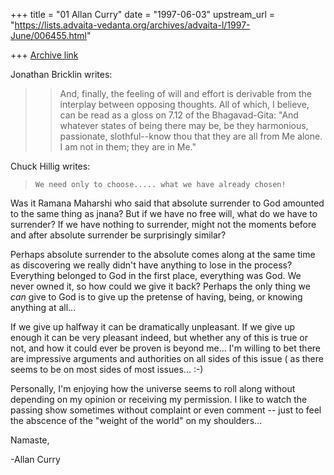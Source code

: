 +++
title = "01 Allan Curry"
date = "1997-06-03"
upstream_url = "https://lists.advaita-vedanta.org/archives/advaita-l/1997-June/006455.html"

+++
[Archive link](https://lists.advaita-vedanta.org/archives/advaita-l/1997-June/006455.html)

Jonathan Bricklin writes:

>>  And, finally, the feeling of will and effort is derivable from
>>the interplay between opposing thoughts.  All of which, I believe, can be
>>read as a gloss on 7.12 of the Bhagavad-Gita:  "And whatever states of
>>being there may be, be they harmonious, passionate, slothful--know thou
>>that they are all from Me alone.  I am not in them;  they are in Me."
>>

Chuck Hillig writes:

>
>     We need only to choose..... what we have already chosen!
>


Was it Ramana Maharshi who said that absolute surrender to God amounted to
the same thing as jnana?   But if we have no free will, what do we have to
surrender? If we have nothing to surrender, might not the moments before
and after absolute surrender be surprisingly similar?

Perhaps absolute surrender to the absolute comes along at the same time
as discovering we really didn't have anything to lose in the process?
Everything belonged to God in the first place, everything was God.
We never owned it, so how could we give it back? Perhaps the only thing we
*can* give to God is to give up the pretense of having, being, or knowing
anything at all...

If we give up halfway it can be dramatically unpleasant. If we give up
enough it can be very pleasant indeed, but whether any of this is true or
not, and how it could ever be proven is beyond me...  I'm willing to bet
there are impressive arguments and authorities on all sides of this
issue ( as there seems to be on most sides of most issues...  :-)

Personally, I'm enjoying how the universe seems to roll along without
depending on my opinion or receiving my permission. I like to watch the
passing show sometimes without complaint or even comment -- just to feel
the abscence of the "weight of the world" on my shoulders...

Namaste,

-Allan Curry

